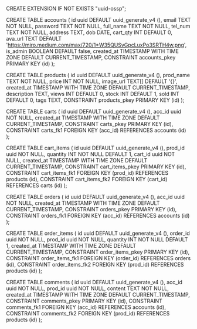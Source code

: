 CREATE EXTENSION IF NOT EXISTS "uuid-ossp";

CREATE TABLE accounts (
	id uuid DEFAULT uuid_generate_v4 (),
	email TEXT NOT NULL,
	password TEXT NOT NULL,
	full_name TEXT NOT NULL,
	tel_num TEXT NOT NULL,
	address TEXT,
	dob DATE,
	cart_qty INT DEFAULT 0,
	ava_url TEXT DEFAULT 'https://miro.medium.com/max/720/1*W35QUSvGpcLuxPo3SRTH4w.png',
	is_admin BOOLEAN DEFAULT false,
	created_at TIMESTAMP WITH TIME ZONE DEFAULT CURRENT_TIMESTAMP,
	CONSTRAINT accounts_pkey PRIMARY KEY (id)
);

CREATE TABLE products (
	id uuid DEFAULT uuid_generate_v4 (),
	prod_name TEXT NOT NULL,
	price INT NOT NULL,
	image_url TEXT[] DEFAULT '{}',
	created_at TIMESTAMP WITH TIME ZONE DEFAULT CURRENT_TIMESTAMP,
	description TEXT,
	views INT DEFAULT 0,
	stock INT DEFAULT 1,
	sold INT DEFAULT 0,
	tags TEXT,
	CONSTRAINT products_pkey PRIMARY KEY (id)
);

CREATE TABLE carts (
	id uuid DEFAULT uuid_generate_v4 (),
	acc_id uuid NOT NULL,
	created_at TIMESTAMP WITH TIME ZONE DEFAULT CURRENT_TIMESTAMP,
	CONSTRAINT carts_pkey PRIMARY KEY (id),
	CONSTRAINT carts_fk1 FOREIGN KEY (acc_id) REFERENCES accounts (id)
);

CREATE TABLE cart_items (
	id uuid DEFAULT uuid_generate_v4 (),
	prod_id uuid NOT NULL,
	quantity INT NOT NULL DEFAULT 1,
	cart_id uuid NOT NULL,
	created_at TIMESTAMP WITH TIME ZONE DEFAULT CURRENT_TIMESTAMP,
	CONSTRAINT cart_items_pkey PRIMARY KEY (id),
	CONSTRAINT cart_items_fk1 FOREIGN KEY (prod_id) REFERENCES products (id),
	CONSTRAINT cart_items_fk2 FOREIGN KEY (cart_id) REFERENCES carts (id)
);

CREATE TABLE orders (
	id uuid DEFAULT uuid_generate_v4 (),
	acc_id uuid NOT NULL,
	created_at TIMESTAMP WITH TIME ZONE DEFAULT CURRENT_TIMESTAMP,
	CONSTRAINT orders_pkey PRIMARY KEY (id),
	CONSTRAINT orders_fk1 FOREIGN KEY (acc_id) REFERENCES accounts (id)
);

CREATE TABLE order_items (
	id uuid DEFAULT uuid_generate_v4 (),
	order_id uuid NOT NULL,
	prod_id uuid NOT NULL,
	quantity INT NOT NULL DEFAULT 1,
	created_at TIMESTAMP WITH TIME ZONE DEFAULT CURRENT_TIMESTAMP,
	CONSTRAINT order_items_pkey PRIMARY KEY (id),
	CONSTRAINT order_items_fk1 FOREIGN KEY (order_id) REFERENCES orders (id),
	CONSTRAINT order_items_fk2 FOREIGN KEY (prod_id) REFERENCES products (id)
);

CREATE TABLE comments (
	id uuid DEFAULT uuid_generate_v4 (),
	acc_id uuid NOT NULL,
	prod_id uuid NOT NULL,
	content TEXT NOT NULL,
	created_at TIMESTAMP WITH TIME ZONE DEFAULT CURRENT_TIMESTAMP,
	CONSTRAINT comments_pkey PRIMARY KEY (id),
	CONSTRAINT comments_fk1 FOREIGN KEY (acc_id) REFERENCES accounts (id),
	CONSTRAINT comments_fk2 FOREIGN KEY (prod_id) REFERENCES products (id)
);